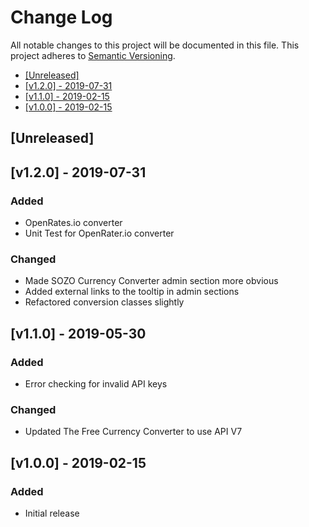 # Change Log

All notable changes to this project will be documented in this file.
This project adheres to [Semantic Versioning](http://semver.org/).

 * [\[Unreleased\]](#unreleased)
 * [\[v1.2.0\] - 2019-07-31](#v120---2019-07-31)
 * [\[v1.1.0\] - 2019-02-15](#v110---2019-05-30)
 * [\[v1.0.0\] - 2019-02-15](#v100---2019-02-15)

## [Unreleased]


## [v1.2.0] - 2019-07-31

### Added
 - OpenRates.io converter
 - Unit Test for OpenRater.io converter

### Changed
 - Made SOZO Currency Converter admin section more obvious
 - Added external links to the tooltip in admin sections
 - Refactored conversion classes slightly 
 

## [v1.1.0] - 2019-05-30

### Added
 - Error checking for invalid API keys 

### Changed
 - Updated The Free Currency Converter to use API V7
  

## [v1.0.0] - 2019-02-15

### Added
 - Initial release
